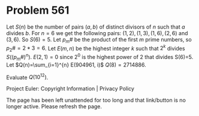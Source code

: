 #   Problem 561

   Let $S(n)$ be the number of pairs $(a,b)$ of distinct divisors of $n$ such
   that $a$ divides $b$.
   For $n=6$ we get the following pairs: $(1,2), (1,3), (1,6),( 2,6)$ and
   $(3,6)$. So $S(6)=5$.
   Let $p_m\#$ be the product of the first $m$ prime numbers, so $p_2\# = 2*3
   = 6$.
   Let $E(m, n)$ be the highest integer $k$ such that $2^k$ divides
   $S((p_m\#)^n)$.
   $E(2,1) = 0$ since $2^0$ is the highest power of 2 that divides S(6)=5.
   Let $Q(n)=\sum_{i=1}^{n} E(904961, i)$
   $Q(8)=2714886$.

   Evaluate $Q(10^{12})$.

   Project Euler: Copyright Information | Privacy Policy

   The page has been left unattended for too long and that link/button is no
   longer active. Please refresh the page.
